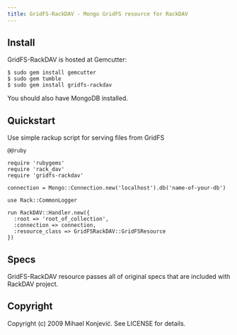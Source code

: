 ```yaml
---
title: GridFS-RackDAV - Mongo GridFS resource for RackDAV
---
```


## Install

GridFS-RackDAV is hosted at Gemcutter:

    $ sudo gem install gemcutter
    $ sudo gem tumble
    $ sudo gem install gridfs-rackdav

You should also have MongoDB installed.

## Quickstart

Use simple rackup script for serving files from GridFS

    @@ruby

    require 'rubygems'
    require 'rack_dav'
    require 'gridfs-rackdav'
    
    connection = Mongo::Connection.new('localhost').db('name-of-your-db')
     
    use Rack::CommonLogger
     
    run RackDAV::Handler.new({
      :root => 'root_of_collection',
      :connection => connection,
      :resource_class => GridFSRackDAV::GridFSResource
    })

## Specs

GridFS-RackDAV resource passes all of original specs that are included with RackDAV project.

## Copyright

Copyright (c) 2009 Mihael Konjević. See LICENSE for details.
